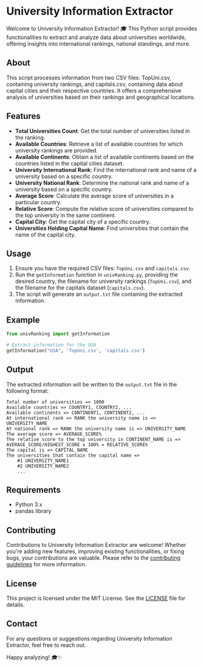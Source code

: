# University Information Extractor
Welcome to University Information Extractor! 🎓 This Python script provides functionalities to extract and analyze data about universities worldwide, offering insights into international rankings, national standings, and more.

## About
This script processes information from two CSV files: TopUni.csv, containing university rankings, and capitals.csv, containing data about capital cities and their respective countries. It offers a comprehensive analysis of universities based on their rankings and geographical locations.

## Features
- **Total Universities Count**: Get the total number of universities listed in the ranking.
- **Available Countries**: Retrieve a list of available countries for which university rankings are provided.
- **Available Continents**: Obtain a list of available continents based on the countries listed in the capital cities dataset.
- **University International Rank**: Find the international rank and name of a university based on a specific country.
- **University National Rank**: Determine the national rank and name of a university based on a specific country.
- **Average Score**: Calculate the average score of universities in a particular country.
- **Relative Score**: Compute the relative score of universities compared to the top university in the same continent.
- **Capital City**: Get the capital city of a specific country.
- **Universities Holding Capital Name**: Find universities that contain the name of the capital city.

## Usage
1. Ensure you have the required CSV files: `TopUni.csv` and `capitals.csv`.
2. Run the `getInformation` function in `univRanking.py`, providing the desired country, the filename for university rankings (`TopUni.csv`), and the filename for the capitals dataset (`capitals.csv`).
3. The script will generate an `output.txt` file containing the extracted information.

## Example
```python
from univRanking import getInformation

# Extract information for the USA
getInformation("USA", 'TopUni.csv', 'capitals.csv')
```

## Output
The extracted information will be written to the `output.txt` file in the following format:

```
Total number of universities => 1000
Available countries => COUNTRY1, COUNTRY2, ...
Available continents => CONTINENT1, CONTINENT2, ...
At international rank => RANK the university name is => UNIVERSITY_NAME
At national rank => RANK the university name is => UNIVERSITY_NAME
The average score => AVERAGE_SCORE%
The relative score to the top university in CONTINENT_NAME is => AVERAGE_SCORE/HIGHEST_SCORE x 100% = RELATIVE_SCORE%
The capital is => CAPITAL_NAME
The universities that contain the capital name => 
    #1 UNIVERSITY_NAME1
    #2 UNIVERSITY_NAME2
    ...
```

## Requirements
- Python 3.x
- pandas library

## Contributing
Contributions to University Information Extractor are welcome! Whether you're adding new features, improving existing functionalities, or fixing bugs, your contributions are valuable. Please refer to the [contributing guidelines](CONTRIBUTING.md) for more information.

## License
This project is licensed under the MIT License. See the [LICENSE](LICENSE) file for details.

## Contact
For any questions or suggestions regarding University Information Extractor, feel free to reach out.

Happy analyzing! 🎓✨
